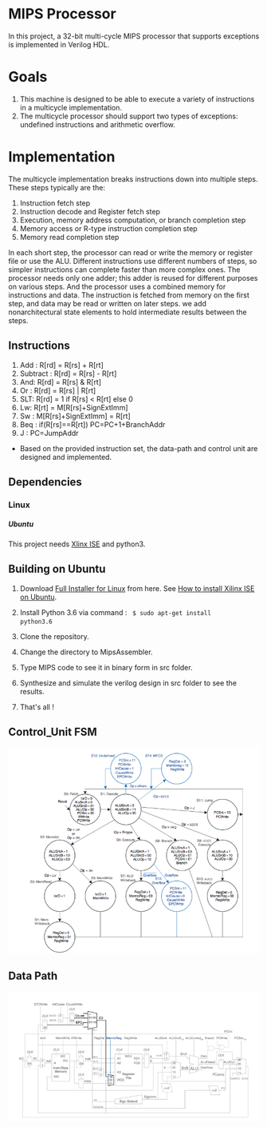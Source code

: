 # MIPS Processor
In this project, a 32-bit multi-cycle MIPS processor that supports exceptions is implemented in Verilog HDL.

# Goals
1. This machine is designed to be able to execute a variety of instructions in a multicycle implementation.
2. The multicycle processor should support two types of exceptions: undefined instructions and arithmetic overflow.

# Implementation

The multicycle implementation breaks instructions down into multiple steps. These steps typically are the:
1. Instruction fetch step
2. Instruction decode and Register fetch step
3. Execution, memory address computation, or branch completion step 
4. Memory access or R-type instruction completion step
5. Memory read completion step

In each short step, the processor can read or write the memory or register file or use the ALU. Different instructions use different numbers of steps, so simpler instructions can complete faster than more complex ones. The processor needs only one adder; this adder is reused for different purposes on various steps. And the processor uses a combined memory for instructions and data. The instruction is fetched from memory on the first step, and data may be read or written on later steps.
we add nonarchitectural state elements to hold intermediate results between the steps.

## Instructions
1. Add : R[rd] = R[rs] + R[rt]
2. Subtract : R[rd] = R[rs] - R[rt]
3. And: R[rd] = R[rs] & R[rt]
4. Or : R[rd] = R[rs] | R[rt]
5. SLT: R[rd] = 1 if R[rs] <  R[rt] else 0
6. Lw: R[rt] = M[R[rs]+SignExtImm]
7. Sw : M[R[rs]+SignExtImm] = R[rt]
8. Beq : if(R[rs]==R[rt]) PC=PC+1+BranchAddr
9. J : PC=JumpAddr

* Based on the provided instruction set, the data-path and control unit are designed and implemented.






## Dependencies

### Linux

##### Ubuntu
This project needs [Xlinx ISE](https://en.wikipedia.org/wiki/Xilinx_ISE) and python3.

## Building on Ubuntu

1. Download [Full Installer for Linux](https://www.xilinx.com/support/download/index.html/content/xilinx/en/downloadNav/design-tools/v2012_4---14_7.html) from here. See [How to install Xilinx ISE on Ubuntu](https://www.youtube.com/watch?v=meO-b6Ib17Y&ytbChannel=null).
2. Install Python 3.6 via command : <code>  $ sudo apt-get install python3.6 </code>

3. Clone the repository.
4. Change the directory to MipsAssembler.
5. Type MIPS code to see it in binary form in src folder.
6. Synthesize and simulate the verilog design in src folder to see the results.
7. That's all !

## Control_Unit FSM

![](ScreenShots/fsm.png)

## Data Path

![](ScreenShots/datapath.png)


